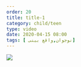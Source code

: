 ```yaml
---
order: 20
title: title-1
category: child/teen
type: video
date: 2020-04-15 08:00
tags: [ نوجوان,واقع بینی]
---
```


[![](../../static/images/realistic-cover.webp)](../../static/videos/realistic.mp4)